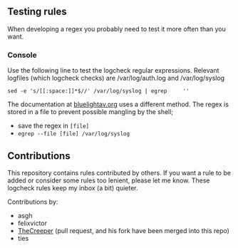 ## Testing rules
When developing a regex you probably need to test it more often than you want.

### Console
Use the following line to test the logcheck regular expressions.
Relevant logfiles (which logcheck checks) are /var/log/auth.log and /var/log/syslog

`sed -e 's/[[:space:]]*$//' /var/log/syslog | egrep     ''`

The documentation at [bluelightav.org](http://wiki.bluelightav.org/display/BLUE/Logcheck+administration) uses a different method. The regex is stored in a file to prevent possible mangling by the shell;
  * save the regex in `[file]`
  * `egrep --file [file] /var/log/syslog`

## Contributions
This repository contains rules contributed by others. If you want a rule to be added or consider some rules too lenient, please let me know. These logcheck rules keep my inbox (a bit) quieter.

Contributions by:
  * asgh
  * felixvictor
  * [TheCreeper](https://github.com/TheCreeper/logcheck-extrarules) (pull request, and his fork have been merged into this repo) 
  * ties

